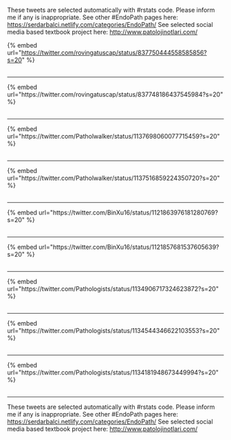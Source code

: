 

These tweets are selected automatically with #rstats code. Please inform me if any is inappropriate.
See other #EndoPath pages here: https://serdarbalci.netlify.com/categories/EndoPath/ 
See selected social media based textbook project here: http://www.patolojinotlari.com/

{% embed url="https://twitter.com/rovingatuscap/status/837750444558585856?s=20" %}<br>
<br>
<hr>
{% embed url="https://twitter.com/rovingatuscap/status/837748186437545984?s=20" %}<br>
<br>
<hr>
{% embed url="https://twitter.com/Patholwalker/status/1137698060077715459?s=20" %}<br>
<br>
<hr>
{% embed url="https://twitter.com/Patholwalker/status/1137516859224350720?s=20" %}<br>
<br>
<hr>
{% embed url="https://twitter.com/BinXu16/status/1121863976181280769?s=20" %}<br>
<br>
<hr>
{% embed url="https://twitter.com/BinXu16/status/1121857681537605639?s=20" %}<br>
<br>
<hr>
{% embed url="https://twitter.com/Pathologists/status/1134906717324623872?s=20" %}<br>
<br>
<hr>
{% embed url="https://twitter.com/Pathologists/status/1134544346622103553?s=20" %}<br>
<br>
<hr>
{% embed url="https://twitter.com/Pathologists/status/1134181948673449994?s=20" %}<br>
<br>
<hr>


These tweets are selected automatically with #rstats code. Please inform me if any is inappropriate.
See other #EndoPath pages here: https://serdarbalci.netlify.com/categories/EndoPath/ 
See selected social media based textbook project here: http://www.patolojinotlari.com/
